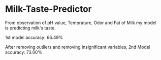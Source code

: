 # Milk-Taste-Predictor

From observation of pH value, Temprature, Odor and Fat of Milk my model is predicting milk's taste.

1st model accuracy: 66.49%

After removing outliers and removing insignificant variables,
2nd Model accuracy: 73.00%
